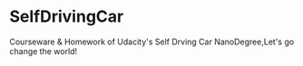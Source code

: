 # SelfDrivingCar
Courseware &amp; Homework of Udacity's Self Drving Car NanoDegree,Let's go change the world!
